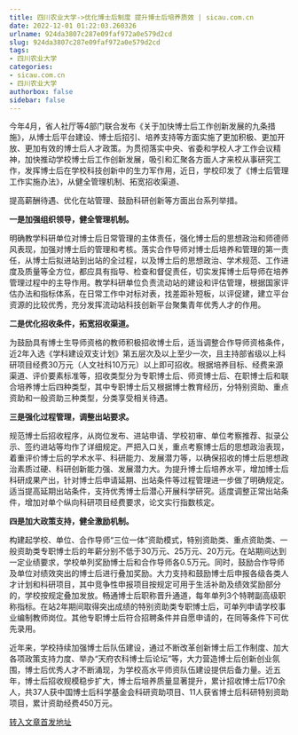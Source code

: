 ```yaml
---
title: 四川农业大学->优化博士后制度 提升博士后培养质效 | sicau.com.cn
date: 2022-12-01 01:22:03.260326
urlname: 924da3807c287e09faf972a0e579d2cd
slug: 924da3807c287e09faf972a0e579d2cd
tags: 
- 四川农业大学
categories:
- sicau.com.cn
- 四川农业大学
authorbox: false
sidebar: false
---
```

今年4月，省人社厅等4部门联合发布《关于加快博士后工作创新发展的九条措施》，从博士后平台建设、博士后招引、培养支持等方面实施了更加积极、更加开放、更加有效的博士后人才政策。为贯彻落实中央、省委和学校人才工作会议精神，加快推动学校博士后工作创新发展，吸引和汇聚各方面人才来校从事研究工作，发挥博士后在学校科技创新中的生力军作用，近日，学校印发了《博士后管理工作实施办法》，从健全管理机制、拓宽招收渠道、
<!--more-->
提高薪酬待遇、优化在站管理、鼓励科研创新等方面出台系列举措。

**一是加强组织领导，健全管理机制。**

明确教学科研单位对博士后日常管理的主体责任，强化博士后的思想政治和师德师风表现，加强对博士后的管理和考核。落实合作导师对博士后培养和管理的第一责任，从博士后拟进站到出站的全过程，以及博士后的思想政治、学术规范、工作进度及质量等全方位，都应具有指导、检查和督促责任，切实发挥博士后导师在培养管理过程中的主导作用。教学科研单位负责流动站的建设和评估管理，根据国家评估办法和指标体系，在日常工作中对标对表，找差距补短板，以评促建，建立平台资源的比较优秀，充分发挥流动站科技创新平台聚集青年优秀人才的作用。

**二是优化招收条件，拓宽招收渠道。**

为鼓励具有博士生导师资格的教师积极招收博士后，适当调整合作导师资格条件，近2年入选《学科建设双支计划》第五层次及以上至少一次，且主持部省级以上科研项目经费30万元（人文社科10万元）以上即可招收。根据培养目标、经费来源渠道、评价要素标准等，招收类型分为专职博士后、师资博士后、在职博士后和联合培养博士后四种类型，其中专职博士后又根据博士教育经历，分特别资助、重点资助和一般资助三种类型，分类享受相关待遇。

**三是强化过程管理，调整出站要求。**

规范博士后招收程序，从岗位发布、进站申请、学校初审、单位考察推荐、拟录公示、签约进站等均作了详细规定。严把入口关，重点考察博士后的思想政治表现，着重评价博士后的学术水平、科研能力、发展潜力等，以确保招收的博士后思想政治素质过硬、科研创新能力强、发展潜力大。为提升博士后培养水平，增加博士后科研成果产出，针对博士后申请延期、出站条件等过程管理进一步做了明确规定。适当提高延期出站条件，支持优秀博士后潜心开展科学研究。适度调整正常出站条件，增加对单个纵向科研项目经费要求，论文实行指数核定。

**四是加大政策支持，健全激励机制。**

构建起学校、单位、合作导师“三位一体”资助模式，特别资助类、重点资助类、一般资助类专职博士后的年薪分别不低于30万元、25万元、20万元。在站期间达到一定业绩要求，学校单列奖励博士后和合作导师各0.5万元。同时，鼓励合作导师及单位对绩效突出的博士后进行叠加奖励。大力支持和鼓励博士后申报各级各类人才计划和科研项目，其中竞争性申报项目按规定可用于生活补助及绩效奖励部分的，学校按规定叠加发放。畅通博士后职称晋升通道，每年单列3个特聘副高级职称指标。在站2年期间取得突出成绩的特别资助类专职博士后，可单列申请学校事业编制教师岗位。其他专职博士后符合招聘条件并自愿申请的，在同等条件下可优先录用。

近年来，学校持续加强博士后队伍建设，通过不断改革创新博士后工作制度、加大各项政策支持力度、举办“天府农科博士后论坛”等，大力营造博士后创新创业氛围，博士后优秀人才不断涌现，为学校高水平师资队伍建设提供后备力量。近五年，博士后招收规模稳步扩大，博士后培养质量显著提升，累计招收博士后170余人，共37人获中国博士后科学基金会科研资助项目、11人获省博士后科研特别资助项目，累计资助经费450万元。



[转入文章首发地址](https://news.sicau.edu.cn/info/1135/70411.htm)